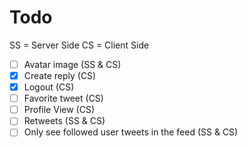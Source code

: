# Todo

SS = Server Side
CS = Client Side

- [ ] Avatar image (SS & CS)
- [x] Create reply (CS)
- [x] Logout (CS)
- [ ] Favorite tweet (CS)
- [ ] Profile View (CS)
- [ ] Retweets (SS & CS)
- [ ] Only see followed user tweets in the feed (SS & CS)

